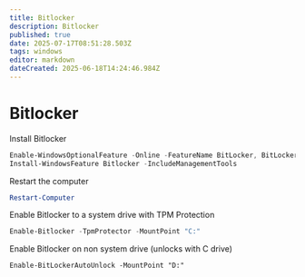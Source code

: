 ```yaml
---
title: Bitlocker
description: Bitlocker
published: true
date: 2025-07-17T08:51:28.503Z
tags: windows
editor: markdown
dateCreated: 2025-06-18T14:24:46.984Z
---
```


# Bitlocker
Install Bitlocker
```powershell
Enable-WindowsOptionalFeature -Online -FeatureName BitLocker, BitLocker-Utilities -All
Install-WindowsFeature Bitlocker -IncludeManagementTools
```

Restart the computer
```powershell
Restart-Computer
```

Enable Bitlocker to a system drive with TPM Protection
```powershell
Enable-Bitlocker -TpmProtector -MountPoint "C:"
```

Enable Bitlocker on non system drive (unlocks with C drive)
```
Enable-BitLockerAutoUnlock -MountPoint "D:"
```

